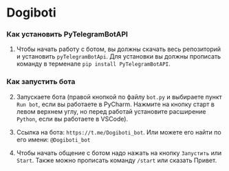 # Dogiboti

### Как установить PyTelegramBotAPI

1. Чтобы начать работу с ботом, вы должны скачать весь репозиторий и установить `pyTelegramBotApi`. Для установки вы должны прописать команду в терменале `pip install PyTelegramBotAPI`.
 
### Как запустить бота

2. Запускаете бота (правой кнопкой по файлу `bot.py` и выбираете пункт `Run bot`, если вы работаете в PyCharm. Нажмите на кнопку старт в левом верхнем углу, но перед работай установите расширение `Python`, если вы работаете в VSCode).

3. Ссылка на бота: `https://t.me/Dogiboti_bot`. Или можете его найти по его имени: `@Dogiboti_bot`

4. Чтобы начать общение с ботом надо нажать на кнопку `Запустить` или `Start`. Также можно прописать команду `/start` или сказать Привет.
